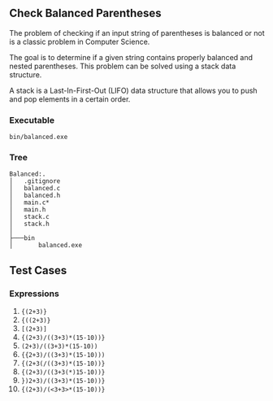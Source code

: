 ## Check Balanced Parentheses

The problem of checking if an input string of parentheses is balanced or not
is a classic problem in Computer Science. 

The goal is to determine if a given string contains properly balanced 
and nested parentheses. This problem can be solved using a stack data structure.

A stack is a Last-In-First-Out (LIFO) data structure 
that allows you to push and pop elements in a certain order.

### Executable
`bin/balanced.exe`

### Tree
```
Balanced:.
│   .gitignore
│   balanced.c
│   balanced.h
│   main.c*
│   main.h
│   stack.c
│   stack.h
│   
├───bin
│       balanced.exe
```

## Test Cases
### Expressions
1. `{(2+3)}`
2. `{((2+3)}`
3. `[(2+3)]`
4. `{(2+3)/((3+3)*(15-10))}`
5. `(2+3)/((3+3)*(15-10))`
6. `{{2+3)/((3+3)*(15-10)))`
7. `{(2+3(/((3+3)*(15-10))}`
8. `{(2+3)/((3+3(*)15-10))}`
9. `})2+3)/((3+3)*(15-10))}`
10. `{(2+3)/(<3+3>*(15-10))}`
